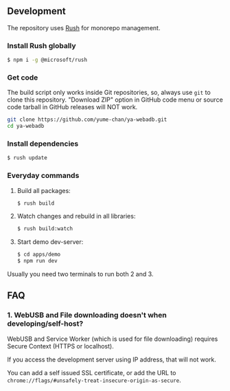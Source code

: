 ## Development

The repository uses [Rush](https://rushjs.io/) for monorepo management.

### Install Rush globally

```sh
$ npm i -g @microsoft/rush
```

### Get code

The build script only works inside Git repositories, so, always use `git` to clone this repository. "Download ZIP" option in GitHub code menu or source code tarball in GitHub releases will NOT work.

```sh
git clone https://github.com/yume-chan/ya-webadb.git
cd ya-webadb
```

### Install dependencies

```sh
$ rush update
```

### Everyday commands

1. Build all packages:

    ```sh
    $ rush build
    ```

2. Watch changes and rebuild in all libraries:

    ```sh
    $ rush build:watch
    ```

3. Start demo dev-server:

    ```sh
    $ cd apps/demo
    $ npm run dev
    ```

Usually you need two terminals to run both 2 and 3.

## FAQ

### 1. WebUSB and File downloading doesn't when developing/self-host?

WebUSB and Service Worker (which is used for file downloading) requires Secure Context (HTTPS or localhost).

If you access the development server using IP address, that will not work.

You can add a self issued SSL certificate, or add the URL to `chrome://flags/#unsafely-treat-insecure-origin-as-secure`.
